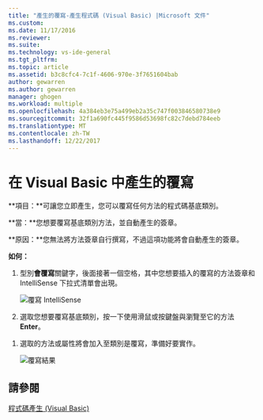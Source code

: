 ```yaml
---
title: "產生的覆寫-產生程式碼 (Visual Basic) |Microsoft 文件"
ms.custom: 
ms.date: 11/17/2016
ms.reviewer: 
ms.suite: 
ms.technology: vs-ide-general
ms.tgt_pltfrm: 
ms.topic: article
ms.assetid: b3c8cfc4-7c1f-4606-970e-3f7651604bab
author: gewarren
ms.author: gewarren
manager: ghogen
ms.workload: multiple
ms.openlocfilehash: 4a384eb3e75a499eb2a35c747f003846580738e9
ms.sourcegitcommit: 32f1a690fc445f9586d53698fc82c7debd784eeb
ms.translationtype: MT
ms.contentlocale: zh-TW
ms.lasthandoff: 12/22/2017
---
```

# <a name="generate-an-override-in-visual-basic"></a>在 Visual Basic 中產生的覆寫
**項目：**可讓您立即產生，您可以覆寫任何方法的程式碼基底類別。 

**當：**您想要覆寫基底類別方法，並自動產生的簽章。  

**原因：**您無法將方法簽章自行撰寫，不過這項功能將會自動產生的簽章。 

**如何：**

1. 型別**會覆寫**關鍵字，後面接著一個空格，其中您想要插入的覆寫的方法簽章和 IntelliSense 下拉式清單會出現。

   ![覆寫 IntelliSense](media/override_intellisense.png)

1. 選取您想要覆寫基底類別，按一下使用滑鼠或按鍵盤與瀏覽至它的方法**Enter**。

<!--
   >[!TIP]
   >* Use the Property icon ![Property icon](media/override_property.png) to show or hide  Properties in the list.
   >* Use the Method icon ![Property icon](media/override_method.png) to show or hide Methods in the list.
-->

1. 選取的方法或屬性將會加入至類別是覆寫，準備好要實作。

   ![覆寫結果](media/override_result.png)

## <a name="see-also"></a>請參閱  
[程式碼產生 (Visual Basic)](../code-generation-vb.md) 